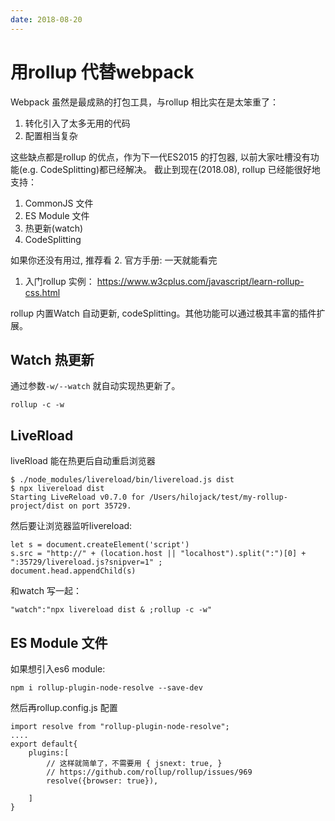 ```yaml
---
date: 2018-08-20
---
```

# 用rollup 代替webpack
Webpack 虽然是最成熟的打包工具，与rollup 相比实在是太笨重了：
1. 转化引入了太多无用的代码
2. 配置相当复杂

这些缺点都是rollup 的优点，作为下一代ES2015 的打包器, 以前大家吐槽没有功能(e.g. CodeSplitting)都已经解决。 
截止到现在(2018.08), rollup 已经能很好地支持：
1. CommonJS 文件
1. ES Module 文件
1. 热更新(watch)
1. CodeSplitting 

如果你还没有用过, 推荐看
2. 官方手册: 一天就能看完
1. 入门rollup 实例： https://www.w3cplus.com/javascript/learn-rollup-css.html

rollup 内置Watch 自动更新, codeSplitting。其他功能可以通过极其丰富的插件扩展。

## Watch 热更新
通过参数`-w/--watch` 就自动实现热更新了。

    rollup -c -w

## LiveRload
liveRload 能在热更后自动重启浏览器

    $ ./node_modules/livereload/bin/livereload.js dist
    $ npx livereload dist
    Starting LiveReload v0.7.0 for /Users/hilojack/test/my-rollup-project/dist on port 35729.

然后要让浏览器监听livereload:

    let s = document.createElement('script')
    s.src = "http://" + (location.host || "localhost").split(":")[0] + ":35729/livereload.js?snipver=1" ; 
    document.head.appendChild(s)

和watch 写一起：

    "watch":"npx livereload dist & ;rollup -c -w"

## ES Module 文件
如果想引入es6 module:

    npm i rollup-plugin-node-resolve --save-dev

然后再rollup.config.js 配置

    import resolve from "rollup-plugin-node-resolve";
    ....
    export default{
        plugins:[
            // 这样就简单了，不需要用 { jsnext: true, }
            // https://github.com/rollup/rollup/issues/969 
            resolve({browser: true}),  
            
        ]
    }
